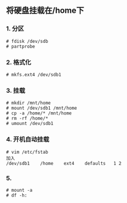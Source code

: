 ## 将硬盘挂载在/home下

### 1. 分区

```
# fdisk /dev/sdb
# partprobe
```

### 2. 格式化

```
# mkfs.ext4 /dev/sdb1
```

### 3. 挂载

```
# mkdir /mnt/home
# mount /dev/sdb1 /mnt/home
# cp -a /home/* /mnt/home
# rm -rf /home/*
# umount /dev/sdb1
```

### 4. 开机自动挂载

```
# vim /etc/fstab
加入
/dev/sdb1    /home    ext4    defaults   1 2
```



### 5.

````
# mount -a
# df -h:
````

